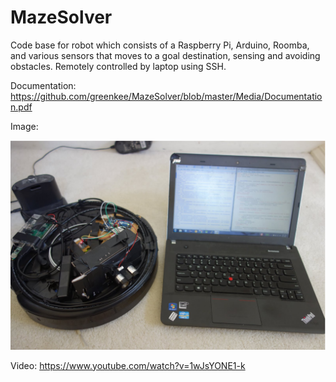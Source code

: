 # MazeSolver
Code base for robot which consists of a Raspberry Pi, Arduino, Roomba, and various sensors that moves to a goal destination, sensing and avoiding obstacles. Remotely controlled by laptop using SSH.

Documentation: https://github.com/greenkee/MazeSolver/blob/master/Media/Documentation.pdf

Image:

![alt tag](https://github.com/greenkee/MazeSolver/blob/master/Media/Image.PNG)

Video: https://www.youtube.com/watch?v=1wJsYONE1-k
